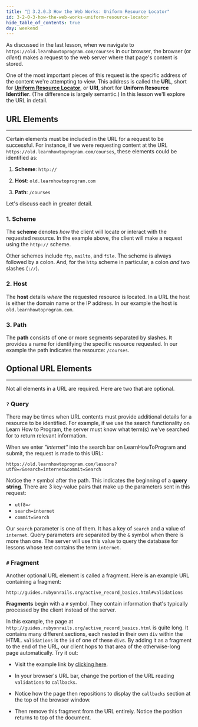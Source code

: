 ```yaml
---
title: "📓 3.2.0.3 How the Web Works: Uniform Resource Locator"
id: 3-2-0-3-how-the-web-works-uniform-resource-locator
hide_table_of_contents: true
day: weekend
---
```


As discussed in the last lesson, when we navigate to `https://old.learnhowtoprogram.com/courses` in our browser, the browser (or _client_) makes a request to the web server where that page's content is stored.

One of the most important pieces of this request is the specific address of the content we're attempting to view. This address is called the **URL**, short for [**Uniform Resource Locator**](https://en.wikipedia.org/wiki/Uniform_Resource_Locator), or **URI**, short for **Uniform Resource Identifier**. (The difference is largely semantic.) In this lesson we'll explore the URL in detail.

## URL Elements
---

Certain elements must be included in the URL for a request to be successful. For instance, if we were requesting content at the URL `https://old.learnhowtoprogram.com/courses`, these elements could be identified as:

1. **Scheme**: `http://`

2. **Host**: `old.learnhowtoprogram.com`

3. **Path**: `/courses`

Let's discuss each in greater detail.

### 1. Scheme

The **scheme** denotes _how_ the client will locate or interact with the requested resource.  In the example above, the client will make a request using the `http://` scheme.

Other schemes include `ftp`, `mailto`, and `file`. The scheme is always followed by a colon. And, for the `http` scheme in particular, a colon _and_ two slashes (`://`).

### 2. Host

The **host** details _where_ the requested resource is located. In a URL the host is either the domain name or the IP address. In our example the host is `old.learnhowtoprogram.com`.

### 3. Path

The **path** consists of one or more segments separated by slashes. It provides a name for identifying the specific resource requested.  In our example the path indicates the resource: `/courses`.

## Optional URL Elements
---

Not all elements in a URL are required. Here are two that are optional.

### `?` Query

There may be times when URL contents must provide additional details for a resource to be identified. For example, if we use the search functionality on Learn How to Program, the server must know what term(s) we've searched for to return relevant information.

When we enter _"internet"_ into the search bar on LearnHowToProgram and submit, the request is made to this URL:

```
https://old.learnhowtoprogram.com/lessons?utf8=✓&search=internet&commit=Search
```

Notice the `?` symbol after the path. This indicates the beginning of a **query string**. There are 3 key-value pairs that make up the parameters sent in this request:

* `utf8=✓`
* `search=internet`
* `commit=Search`

Our `search` parameter is one of them. It has a key of `search` and a value of `internet`. Query parameters are separated by the `&` symbol when there is more than one. The server will use this value to query the database for lessons whose text contains the term `internet`.

### `#` Fragment

Another optional URL element is called a fragment. Here is an example URL containing a fragment:

```
http://guides.rubyonrails.org/active_record_basics.html#validations
```

**Fragments** begin with a `#` symbol. They contain information that's typically processed by the client instead of the server.

In this example, the page at `http://guides.rubyonrails.org/active_record_basics.html` is quite long. It contains many different sections, each nested in their own `div` within the HTML. `validations` is the `id` of one of these `div`s. By adding it as a fragment to the end of the URL, our client hops to that area of the otherwise-long page automatically. Try it out:

* Visit the example link by [clicking here](http://guides.rubyonrails.org/active_record_basics.html#validations).

* In your browser's URL bar, change the portion of the URL reading `validations` to `callbacks`.

* Notice how the page then repositions to display the `callbacks` section at the top of the browser window.

* Then remove this fragment from the URL entirely. Notice the position returns to top of the document.
